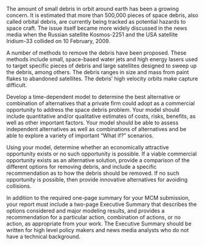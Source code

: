 The amount of small debris in orbit around earth has been a growing concern. It is estimated that more than 500,000 pieces of space debris, also called orbital debris, are currently being tracked as potential hazards to space craft. The issue itself became more widely discussed in the news media when the Russian satellite Kosmos-2251 and the USA satellite Iridium-33 collided on 10 February, 2009.

A number of methods to remove the debris have been proposed. These methods include small, space-based water jets and high energy lasers used to target specific pieces of debris and large satellites designed to sweep up the debris, among others. The debris ranges in size and mass from paint flakes to abandoned satellites. The debris’ high velocity orbits make capture difficult.

Develop a time-dependent model to determine the best alternative or combination of alternatives that a private firm could adopt as a commercial opportunity to address the space debris problem. Your model should include quantitative and/or qualitative estimates of costs, risks, benefits, as well as other important factors. Your model should be able to assess independent alternatives as well as combinations of alternatives and be able to explore a variety of important “What if?” scenarios.

Using your model, determine whether an economically attractive opportunity exists or no such opportunity is possible. If a viable commercial opportunity exists as an alternative solution, provide a comparison of the different options for removing debris, and include a specific recommendation as to how the debris should be removed. If no such opportunity is possible, then provide innovative alternatives for avoiding collisions.

In addition to the required one-page summary for your MCM submission, your report must include a two-page Executive Summary that describes the options considered and major modeling results, and provides a recommendation for a particular action, combination of actions, or no action, as appropriate from your work. The Executive Summary should be written for high level policy makers and news media analysts who do not have a technical background.